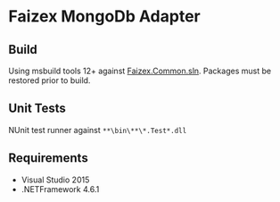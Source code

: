 # Faizex MongoDb Adapter #

## Build ##
Using msbuild tools 12+ against [Faizex.Common.sln](src/Faizex.Common.sln). Packages must be restored prior to build.

## Unit Tests ##
NUnit test runner against `**\bin\**\*.Test*.dll`

## Requirements ##
- Visual Studio 2015
- .NETFramework 4.6.1